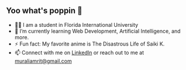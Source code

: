 ## Yoo what's poppin 👋
- 👨‍🎓 I am a student in Florida International University
- 🌱 I’m currently learning Web Development, Artificial Intelligence, and more.
- ⚡ Fun fact: My favorite anime is The Disastrous Life of Saiki K.
- 📫 Connect with me on [LinkedIn](https://www.linkedin.com/in/amrit-murali/) or reach out to me at muraliamrit@gmail.com

<!--
**AmritMurali/AmritMurali** is a ✨ _special_ ✨ repository because its `README.md` (this file) appears on your GitHub profile.

Here are some ideas to get you started:

- 🔭 I’m currently working on ...
- 🌱 I’m currently learning ...
- 👯 I’m looking to collaborate on ...
- 🤔 I’m looking for help with ...
- 💬 Ask me about ...
- 📫 How to reach me: ...
- 😄 Pronouns: ...
- ⚡ Fun fact: ...
-->
